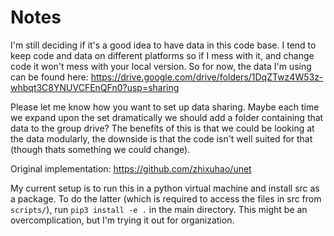 # Notes
I'm still deciding if it's a good idea to have data in this code base. I tend to keep code and data on different platforms so if I mess with it, and change code it won't mess with your local version. So for now, the data I'm using can be found here: https://drive.google.com/drive/folders/1DqZTwz4W53z-whbqt3C8YNUVCFEnQFn0?usp=sharing

Please let me know how you want to set up data sharing. Maybe each time we expand upon the set dramatically we should add a folder containing that data to the group drive? The benefits of this is that we could be looking at the data modularly, the downside is that the code isn't well suited for that (though thats something we could change).

Original implementation: https://github.com/zhixuhao/unet

My current setup is to run this in a python virtual machine and install src as a package. To do the latter (which is required to access the files in src from `scripts/`), run `pip3 install -e .` in the main directory. This might be an overcomplication, but I'm trying it out for organization.
